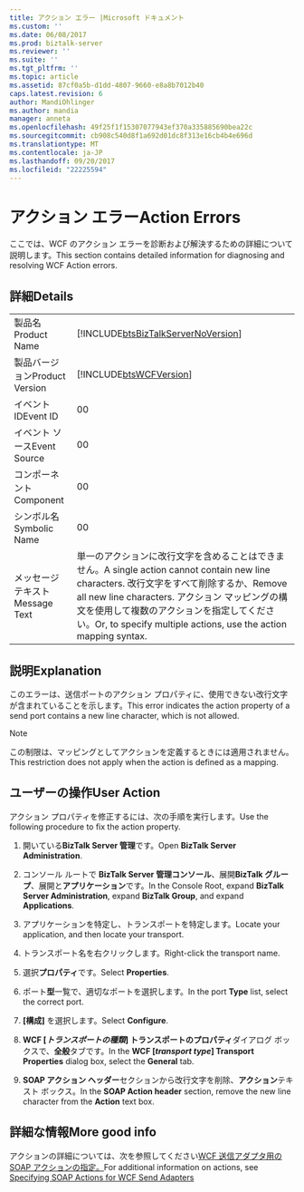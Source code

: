 ```yaml
---
title: アクション エラー |Microsoft ドキュメント
ms.custom: ''
ms.date: 06/08/2017
ms.prod: biztalk-server
ms.reviewer: ''
ms.suite: ''
ms.tgt_pltfrm: ''
ms.topic: article
ms.assetid: 87cf0a5b-d1dd-4807-9660-e8a8b7012b40
caps.latest.revision: 6
author: MandiOhlinger
ms.author: mandia
manager: anneta
ms.openlocfilehash: 49f25f1f15307077943ef370a335885690bea22c
ms.sourcegitcommit: cb908c540d8f1a692d01dc8f313e16cb4b4e696d
ms.translationtype: MT
ms.contentlocale: ja-JP
ms.lasthandoff: 09/20/2017
ms.locfileid: "22225594"
---
```

# <a name="action-errors"></a><span data-ttu-id="5fd8a-102">アクション エラー</span><span class="sxs-lookup"><span data-stu-id="5fd8a-102">Action Errors</span></span>
<span data-ttu-id="5fd8a-103">ここでは、WCF のアクション エラーを診断および解決するための詳細について説明します。</span><span class="sxs-lookup"><span data-stu-id="5fd8a-103">This section contains detailed information for diagnosing and resolving WCF Action errors.</span></span>  
  
## <a name="details"></a><span data-ttu-id="5fd8a-104">詳細</span><span class="sxs-lookup"><span data-stu-id="5fd8a-104">Details</span></span>  
  
|||  
|-|-|  
|<span data-ttu-id="5fd8a-105">製品名</span><span class="sxs-lookup"><span data-stu-id="5fd8a-105">Product Name</span></span>|[!INCLUDE[btsBizTalkServerNoVersion](../includes/btsbiztalkservernoversion-md.md)]|  
|<span data-ttu-id="5fd8a-106">製品バージョン</span><span class="sxs-lookup"><span data-stu-id="5fd8a-106">Product Version</span></span>|[!INCLUDE[btsWCFVersion](../includes/btswcfversion-md.md)]|  
|<span data-ttu-id="5fd8a-107">イベント ID</span><span class="sxs-lookup"><span data-stu-id="5fd8a-107">Event ID</span></span>|<span data-ttu-id="5fd8a-108">0</span><span class="sxs-lookup"><span data-stu-id="5fd8a-108">0</span></span>|  
|<span data-ttu-id="5fd8a-109">イベント ソース</span><span class="sxs-lookup"><span data-stu-id="5fd8a-109">Event Source</span></span>|<span data-ttu-id="5fd8a-110">0</span><span class="sxs-lookup"><span data-stu-id="5fd8a-110">0</span></span>|  
|<span data-ttu-id="5fd8a-111">コンポーネント</span><span class="sxs-lookup"><span data-stu-id="5fd8a-111">Component</span></span>|<span data-ttu-id="5fd8a-112">0</span><span class="sxs-lookup"><span data-stu-id="5fd8a-112">0</span></span>|  
|<span data-ttu-id="5fd8a-113">シンボル名</span><span class="sxs-lookup"><span data-stu-id="5fd8a-113">Symbolic Name</span></span>|<span data-ttu-id="5fd8a-114">0</span><span class="sxs-lookup"><span data-stu-id="5fd8a-114">0</span></span>|  
|<span data-ttu-id="5fd8a-115">メッセージ テキスト</span><span class="sxs-lookup"><span data-stu-id="5fd8a-115">Message Text</span></span>|<span data-ttu-id="5fd8a-116">単一のアクションに改行文字を含めることはできません。</span><span class="sxs-lookup"><span data-stu-id="5fd8a-116">A single action cannot contain new line characters.</span></span> <span data-ttu-id="5fd8a-117">改行文字をすべて削除するか、</span><span class="sxs-lookup"><span data-stu-id="5fd8a-117">Remove all new line characters.</span></span> <span data-ttu-id="5fd8a-118">アクション マッピングの構文を使用して複数のアクションを指定してください。</span><span class="sxs-lookup"><span data-stu-id="5fd8a-118">Or, to specify multiple actions, use the action mapping syntax.</span></span>|  
  
## <a name="explanation"></a><span data-ttu-id="5fd8a-119">説明</span><span class="sxs-lookup"><span data-stu-id="5fd8a-119">Explanation</span></span>  
 <span data-ttu-id="5fd8a-120">このエラーは、送信ポートのアクション プロパティに、使用できない改行文字が含まれていることを示します。</span><span class="sxs-lookup"><span data-stu-id="5fd8a-120">This error indicates the action property of a send port contains a new line character, which is not allowed.</span></span>  
  
> [!NOTE]
>  <span data-ttu-id="5fd8a-121">この制限は、マッピングとしてアクションを定義するときには適用されません。</span><span class="sxs-lookup"><span data-stu-id="5fd8a-121">This restriction does not apply when the action is defined as a mapping.</span></span>  
  
## <a name="user-action"></a><span data-ttu-id="5fd8a-122">ユーザーの操作</span><span class="sxs-lookup"><span data-stu-id="5fd8a-122">User Action</span></span>  
 <span data-ttu-id="5fd8a-123">アクション プロパティを修正するには、次の手順を実行します。</span><span class="sxs-lookup"><span data-stu-id="5fd8a-123">Use the following procedure to fix the action property.</span></span>  
  
 
1.  <span data-ttu-id="5fd8a-124">開いている**BizTalk Server 管理**です。</span><span class="sxs-lookup"><span data-stu-id="5fd8a-124">Open **BizTalk Server Administration**.</span></span>  
  
2.  <span data-ttu-id="5fd8a-125">コンソール ルートで  **BizTalk Server 管理コンソール**、展開**BizTalk グループ**、展開と**アプリケーション**です。</span><span class="sxs-lookup"><span data-stu-id="5fd8a-125">In the Console Root, expand  **BizTalk Server Administration**, expand **BizTalk Group**, and expand  **Applications**.</span></span>  
  
3.  <span data-ttu-id="5fd8a-126">アプリケーションを特定し、トランスポートを特定します。</span><span class="sxs-lookup"><span data-stu-id="5fd8a-126">Locate your application, and then locate your transport.</span></span>  
  
4.  <span data-ttu-id="5fd8a-127">トランスポート名を右クリックします。</span><span class="sxs-lookup"><span data-stu-id="5fd8a-127">Right-click the transport name.</span></span>  
  
5.  <span data-ttu-id="5fd8a-128">選択**プロパティ**です。</span><span class="sxs-lookup"><span data-stu-id="5fd8a-128">Select **Properties**.</span></span>  
  
6.  <span data-ttu-id="5fd8a-129">ポート**型**一覧で、適切なポートを選択します。</span><span class="sxs-lookup"><span data-stu-id="5fd8a-129">In the port **Type** list, select the correct port.</span></span>  
  
7.  <span data-ttu-id="5fd8a-130">**[構成]** を選択します。</span><span class="sxs-lookup"><span data-stu-id="5fd8a-130">Select **Configure**.</span></span>  
  
8.  <span data-ttu-id="5fd8a-131">**WCF [***トランスポートの種類***] トランスポートのプロパティ**ダイアログ ボックスで、**全般**タブです。</span><span class="sxs-lookup"><span data-stu-id="5fd8a-131">In the **WCF [***transport type***] Transport Properties** dialog box, select the **General** tab.</span></span>  
  
9. <span data-ttu-id="5fd8a-132">**SOAP アクション ヘッダー**セクションから改行文字を削除、**アクション**テキスト ボックス。</span><span class="sxs-lookup"><span data-stu-id="5fd8a-132">In the **SOAP Action header** section, remove the new line character from the **Action** text box.</span></span>  

## <a name="more-good-info"></a><span data-ttu-id="5fd8a-133">詳細な情報</span><span class="sxs-lookup"><span data-stu-id="5fd8a-133">More good info</span></span>  
 <span data-ttu-id="5fd8a-134">アクションの詳細については、次を参照してください[WCF 送信アダプタ用の SOAP アクションの指定。](../core/specifying-soap-actions-for-wcf-send-adapters.md)</span><span class="sxs-lookup"><span data-stu-id="5fd8a-134">For additional information on actions, see [Specifying SOAP Actions for WCF Send Adapters](../core/specifying-soap-actions-for-wcf-send-adapters.md)</span></span>